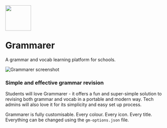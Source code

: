 <img src="https://image.ibb.co/e1jeGT/icon_800x800.png" width="80" style="margin-bottom:-10px">

# Grammarer
A grammar and vocab learning platform for schools.

![Grammarer screenshot](https://image.ibb.co/kzWOAo/frame_chrome_mac.png)

### Simple and effective grammar revision
Students will love Grammarer - it offers a fun and super-simple solution to revising both grammar and vocab in a portable and modern way. Tech admins will also love it for its simplicity and easy set up process.

Grammarer is fully customisable. Every colour. Every icon. Every title. Everything can be changed using the `gm-options.json` file.

###